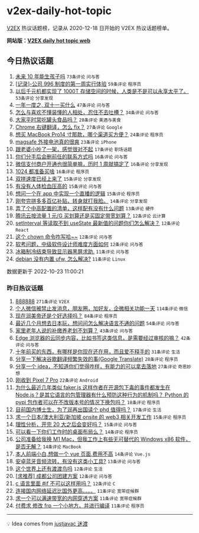 # v2ex-daily-hot-topic

[V2EX](https://www.v2ex.com/) 热议话题榜，记录从 2020-12-18 日开始的 V2EX 热议话题榜单。

**网站版：[V2EX daily hot topic web](https://boojack.github.io/v2ex-daily-hot-topic-web/)**

## 今日热议话题

<!-- TODAY BEGIN -->

1. [未来 10 年能生孩子吗](https://www.v2ex.com/t/889097) `73条评论` `问与答`
1. [[记录]-公司 996 制度的第一周实行体验](https://www.v2ex.com/t/889052) `59条评论` `程序员`
1. [以后千元机都实现了 1000T 存储空间的时候，人类是不是可以永享太平了。](https://www.v2ex.com/t/889045) `53条评论` `分享发现`
1. [一年一度之, 双十一买什么](https://www.v2ex.com/t/889047) `47条评论` `问与答`
1. [怎么与喜欢不懂装懂的人相处，忍住不去吐槽？](https://www.v2ex.com/t/889093) `34条评论` `问与答`
1. [大家平时常吃罐头食品吗？](https://www.v2ex.com/t/889072) `28条评论` `美酒与美食`
1. [Chrome 右键翻译，怎么 fix？](https://www.v2ex.com/t/889119) `27条评论` `Google`
1. [想买 MacBook Pro14 寸那款，哪个渠道买方便？](https://www.v2ex.com/t/889064) `24条评论` `程序员`
1. [magsafe 外接电池真的很爽](https://www.v2ex.com/t/889104) `23条评论` `iPhone`
1. [跟老婆小吵了一架，感觉很对不起](https://www.v2ex.com/t/889129) `17条评论` `职场话题`
1. [你们分手后会删前任的联系方式吗](https://www.v2ex.com/t/889126) `16条评论` `问与答`
1. [微信支付商户开通也很简单嘛，历时 1 周就搞定了](https://www.v2ex.com/t/889123) `16条评论` `分享发现`
1. [1024 都准备买啥](https://www.v2ex.com/t/889089) `16条评论` `程序员`
1. [双拼速度已经上来了](https://www.v2ex.com/t/889066) `15条评论` `分享发现`
1. [有没有人体检血压高的](https://www.v2ex.com/t/889063) `15条评论` `问与答`
1. [想问一个在 app 中实现一个直播的逻辑](https://www.v2ex.com/t/889056) `15条评论` `程序员`
1. [刚夸完拼多多百亿补贴，转身就打我脸。](https://www.v2ex.com/t/889127) `14条评论` `分享发现`
1. [弄了个中高配置的清单，这样配有没有什么问题](https://www.v2ex.com/t/889069) `13条评论` `硬件`
1. [腾讯云按流量 1 元/G 买划算还是买固定带宽划算？](https://www.v2ex.com/t/889091) `12条评论` `云计算`
1. [setInterval 等读取不到 useState 最新值的问题你们怎么解决？](https://www.v2ex.com/t/889077) `12条评论` `React`
1. [这个 chown 命令咋写哈~~](https://www.v2ex.com/t/889074) `12条评论` `问与答`
1. [软考问题，中级软件设计师难度方面如何](https://www.v2ex.com/t/889051) `12条评论` `问与答`
1. [冰箱制冷结束导致显示器黑屏求助.](https://www.v2ex.com/t/889144) `11条评论` `问与答`
1. [debian 没有内置 ufw, 怎么解决?](https://www.v2ex.com/t/889116) `11条评论` `Linux`

数据更新于 2022-10-23 11:00:21

<!-- TODAY END -->

### 昨日热议话题

<!-- YESTERDAY BEGIN -->

1. [888888](https://www.v2ex.com/t/888888) `271条评论` `V2EX`
1. [个人微信被禁止发消息，朋友圈，加好友，企微相关功能一天](https://www.v2ex.com/t/888945) `114条评论` `微信`
1. [现在润美帝还是个好选择吗？](https://www.v2ex.com/t/888948) `84条评论` `程序员`
1. [最近几个月想去日本玩，想问问怎么解决语言不通的问题](https://www.v2ex.com/t/888911) `54条评论` `问与答`
1. [家里老年人说的补缴养老划不划算？](https://www.v2ex.com/t/888891) `43条评论` `问与答`
1. [Edge 浏览器的云同步内容，比如书签这类信息，是需要经过审核的嘛？](https://www.v2ex.com/t/888896) `42条评论` `问与答`
1. [十年前买的东西，有哪样是你现在还在用，而且爱不释手的](https://www.v2ex.com/t/888914) `31条评论` `生活`
1. [分享一下解决谷歌翻译频繁失效的事(Google Translate)](https://www.v2ex.com/t/888970) `28条评论` `程序员`
1. [分享一个 idea，不知道你们觉得咋样，有能力的可以拿去落地](https://www.v2ex.com/t/888997) `27条评论` `奇思妙想`
1. [刚收到 Pixel 7 Pro](https://www.v2ex.com/t/888943) `22条评论` `Android`
1. [为什么最近几年类似 faker.js 这样作者在开源包下毒的事件都发生在 Node.js？是其它语言的包管理器有什么预防这种行为的机制吗？ Python 的 pypi 包作者可以在不改版本号的情况下换包吗？](https://www.v2ex.com/t/888905) `18条评论` `程序员`
1. [目前国内博士生，为了润再出国读个 phd 值得吗？](https://www.v2ex.com/t/888988) `17条评论` `生活`
1. [求一个日本/澳大利亚/新加坡 onsite 的 web3 相关开发工作](https://www.v2ex.com/t/888992) `15条评论` `程序员`
1. [理性分析，开完 20 大之后会变好吗？](https://www.v2ex.com/t/888939) `15条评论` `问与答`
1. [可以看一下你们工作时的桌面布局么？](https://www.v2ex.com/t/889020) `14条评论` `程序员`
1. [公司准备给我换 M1 Mac，但我工作上有些无可替代的 Windows x86 软件，是否无解？](https://www.v2ex.com/t/888961) `14条评论` `MacBook`
1. [本人前端小白,想做一个 vue 页面,费用不高](https://www.v2ex.com/t/888901) `14条评论` `Vue.js`
1. [安卓蓝牙音频流转，有没有这类小工具?](https://www.v2ex.com/t/888878) `13条评论` `问与答`
1. [这个世界上还有渡渡鸟吗](https://www.v2ex.com/t/889009) `12条评论` `生活`
1. [[求推荐] 成都公司团建方案](https://www.v2ex.com/t/888989) `12条评论` `问与答`
1. [c 语言里面 #if 不可以这样用吗？](https://www.v2ex.com/t/888951) `12条评论` `C`
1. [连接国内网络延迟比国外更高。。。。](https://www.v2ex.com/t/888999) `11条评论` `宽带症候群`
1. [求一个可以满速带宽的内网穿透方案](https://www.v2ex.com/t/888926) `11条评论` `宽带症候群`
1. [付费求 修改 frp 一个小地方，并进行编译](https://www.v2ex.com/t/888892) `11条评论` `程序员`

<!-- YESTERDAY END -->

---

💡 Idea comes from [justjavac 迷渡](https://github.com/justjavac/)
